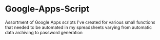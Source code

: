 # Google-Apps-Script
Assortment of Google Apps scripts I've created for various small functions that needed to be automated in my spreadsheets varying from automatic data archiving to password generation
